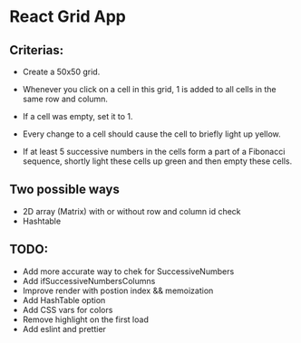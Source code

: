 # React Grid App

## Criterias: 

- Create a 50x50 grid.

- Whenever you click on a cell in this grid, 1 is added to all cells in the same row and column.

- If a cell was empty, set it to 1. 

- Every change to a cell should cause the cell to briefly light up yellow.

- If at least 5 successive numbers in the cells form a part of a Fibonacci sequence, shortly light these cells up green and then empty these cells.

## Two possible ways

- 2D array (Matrix) with or without row and column id check
- Hashtable

## TODO:

- Add more accurate way to chek for SuccessiveNumbers
- Add ifSuccessiveNumbersColumns
- Improve render with postion index && memoization
- Add HashTable option
- Add CSS vars for colors
- Remove highlight on the first load
- Add eslint and prettier
